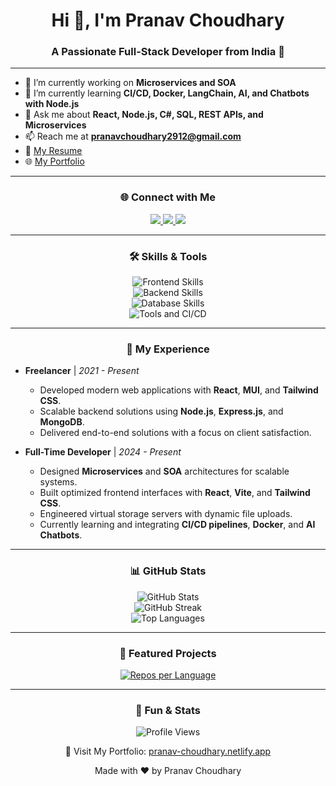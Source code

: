 <!-- Profile Header -->
<h1 align="center">Hi 👋, I'm Pranav Choudhary</h1>
<h3 align="center">A Passionate Full-Stack Developer from India 🚀</h3>

---

<!-- Quick Info Section -->
- 🔭 I’m currently working on **Microservices and SOA**
- 🌱 I’m currently learning **CI/CD, Docker, LangChain, AI, and Chatbots with Node.js**
- 💬 Ask me about **React, Node.js, C#, SQL, REST APIs, and Microservices**
- 📫 Reach me at **pranavchoudhary2912@gmail.com**
- 📄 [My Resume](https://drive.google.com/file/d/1UX0w_08w8OLWudLiKc9jFQQheH03-9Lc/view)
- 🌐 [My Portfolio](https://pranav-choudhary.netlify.app/)

---

<!-- Connect Section -->
<h3 align="center">🌐 Connect with Me</h3>
<p align="center">
  <a href="https://www.linkedin.com/in/pranav-choudhary-504971227" target="_blank">
    <img src="https://img.shields.io/badge/LinkedIn-blue?logo=linkedin&logoColor=white" />
  </a>
  <a href="https://instagram.com/pranavchoudhary2001?igshid=mzrlodbinwflza==" target="_blank">
    <img src="https://img.shields.io/badge/Instagram-pink?logo=instagram&logoColor=white" />
  </a>
  <a href="mailto:pranavchoudhary2912@gmail.com" target="_blank">
    <img src="https://img.shields.io/badge/Email-red?logo=gmail&logoColor=white" />
  </a>
</p>

---

<!-- Skills Section -->
<h3 align="center">🛠️ Skills & Tools</h3>
<p align="center">
  <!-- Frontend -->
  <img src="https://skillicons.dev/icons?i=html,css,js,react,redux,bootstrap,sass,tailwind" alt="Frontend Skills" />
  <br/>
  <!-- Backend -->
  <img src="https://skillicons.dev/icons?i=nodejs,express,dotnet,cs,docker" alt="Backend Skills" />
  <br/>
  <!-- Databases & Other -->
  <img src="https://skillicons.dev/icons?i=mongodb,mysql,sqlite,graphql" alt="Database Skills" />
  <br/>
  <!-- Tools -->
  <img src="https://skillicons.dev/icons?i=git,github,azure,linux,jenkins,postman" alt="Tools and CI/CD" />
</p>

---

<!-- Experience Section -->
<h3 align="center">💼 My Experience</h3>

- **Freelancer** | *2021 - Present*  
   - Developed modern web applications with **React**, **MUI**, and **Tailwind CSS**.  
   - Scalable backend solutions using **Node.js**, **Express.js**, and **MongoDB**.  
   - Delivered end-to-end solutions with a focus on client satisfaction.

- **Full-Time Developer** | *2024 - Present*  
   - Designed **Microservices** and **SOA** architectures for scalable systems.  
   - Built optimized frontend interfaces with **React**, **Vite**, and **Tailwind CSS**.  
   - Engineered virtual storage servers with dynamic file uploads.  
   - Currently learning and integrating **CI/CD pipelines**, **Docker**, and **AI Chatbots**.

---

<!-- GitHub Stats -->
<h3 align="center">📊 GitHub Stats</h3>
<p align="center">
  <img src="https://github-readme-stats.vercel.app/api?username=pranav-29&show_icons=true&theme=react&count_private=true" alt="GitHub Stats" />
  <br/>
  <img src="https://github-readme-streak-stats.herokuapp.com/?user=pranav-29&theme=react" alt="GitHub Streak" />
  <br/>
  <img src="https://github-readme-stats.vercel.app/api/top-langs/?username=pranav-29&layout=compact&theme=react" alt="Top Languages" />
</p>

---

<!-- GitHub Repositories Carousel -->
<h3 align="center">🚀 Featured Projects</h3>
<p align="center">
  <!-- Placeholder for Projects -->
<!--   <a href="https://github.com/pranav-29/project1" target="_blank">
    <img src="https://github-readme-stats.vercel.app/api/pin/?username=pranav-29&repo=project1&theme=react" />
  </a>
  <a href="https://github.com/pranav-29/project2" target="_blank">
    <img src="https://github-readme-stats.vercel.app/api/pin/?username=pranav-29&repo=project2&theme=react" />
  </a> -->
  <a href="https://github.com/pranav-29?tab=repositories" target="_blank">
    <img src="https://github-profile-summary-cards.vercel.app/api/cards/repos-per-language?username=pranav-29&theme=vue" alt="Repos per Language" />
  </a>
</p>

---

<!-- Fun & Interaction -->
<h3 align="center">🎉 Fun & Stats</h3>
<p align="center">
  <img src="https://komarev.com/ghpvc/?username=pranav-29&label=Profile%20Views&color=blue&style=flat" alt="Profile Views" />
</p>

<p align="center">🚀 Visit My Portfolio: <a href="https://pranav-choudhary.netlify.app/">pranav-choudhary.netlify.app</a></p>
<p align="center">Made with ❤️ by Pranav Choudhary</p>
